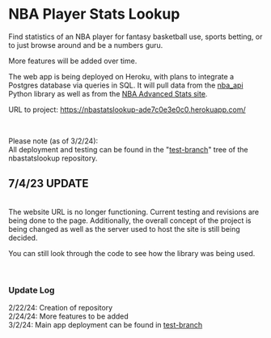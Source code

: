 <h1>NBA Player Stats Lookup</h1>

<p>
Find statistics of an NBA player for fantasy basketball use,
sports betting, or to just browse around and be a numbers guru. 

More features will be added over time. 

The web app is being deployed on Heroku, with plans to integrate a 
Postgres database via queries in SQL. It will pull data from the 
[nba_api](https://github.com/swar/nba_api) Python library as well as 
from the [NBA Advanced Stats site](https://www.nba.com/stats). 



URL to project: https://nbastatslookup-ade7c0e3e0c0.herokuapp.com/
</p>
<br>

Please note (as of 3/2/24):<br>
All deployment and testing can be found in the "[test-branch](https://github.com/matthewjchin/nbastatslookup/tree/test-branch)" 
tree of the nbastatslookup repository. 

<h2>7/4/23 UPDATE</h2>
<br>
The website URL is no longer functioning. Current testing and revisions are being done to the page.
Additionally, the overall concept of the project is being changed as well as the server used to host the site is still being decided.

You can still look through the code to see how the library was being used. 

<br>
<h3>Update Log</h3>

2/22/24: Creation of repository <br>
2/24/24: More features to be added <br>
3/2/24: Main app deployment can be found in [test-branch](https://github.com/matthewjchin/nbastatslookup/tree/test-branch)

